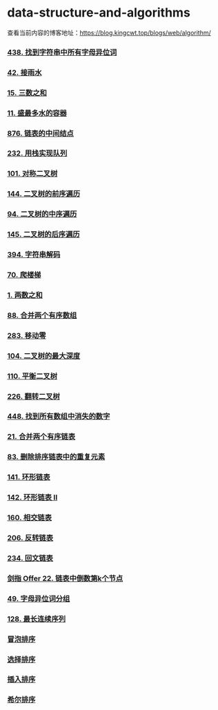 # data-structure-and-algorithms

查看当前内容的博客地址：https://blog.kingcwt.top/blogs/web/algorithm/  

### **[438. 找到字符串中所有字母异位词](./438/README.MD)**
### **[42. 接雨水](./42/README.MD)**
### **[15. 三数之和](./15/README.MD)**
### **[11. 盛最多水的容器](./11/README.MD)**
### **[876. 链表的中间结点](./876/README.MD)**
### **[232. 用栈实现队列](./232/README.MD)**
### **[101. 对称二叉树](./101/README.MD)**
### **[144. 二叉树的前序遍历](./144/README.MD)**
### **[94. 二叉树的中序遍历](./94/README.MD)**
### **[145. 二叉树的后序遍历](./145/README.MD)**
### **[394. 字符串解码](./394/README.MD)**
### **[70. 爬楼梯](./70/README.MD)**
### **[1. 两数之和](./1/README.MD)**
### **[88. 合并两个有序数组](./88/README.MD)**
### **[283. 移动零](./283/README.MD)**
### **[104. 二叉树的最大深度](./104/README.MD)**
### **[110. 平衡二叉树](./110/README.MD)**
### **[226. 翻转二叉树](./226/README.MD)**
### **[448. 找到所有数组中消失的数字](./448/README.MD)**
### **[21. 合并两个有序链表](./21/README.MD)**
### **[83. 删除排序链表中的重复元素](./83/README.MD)**
### **[141. 环形链表](./141/README.MD)**
### **[142. 环形链表 II](./142/README.MD)**
### **[160. 相交链表](./160/README.MD)**
### **[206. 反转链表](./206/README.MD)**
### **[234. 回文链表](./234/README.MD)**
### **[剑指 Offer 22. 链表中倒数第k个节点](./j22/README.MD)**
### **[49. 字母异位词分组](./49/README.MD)**
### **[128. 最长连续序列](./128/README.MD)**
### **[冒泡排序](./bubbleSort/README.MD)**
### **[选择排序](./selectionSort/README.MD)**
### **[插入排序](./insertionSort/README.MD)**
### **[希尔排序](./shellSort/README.MD)**
